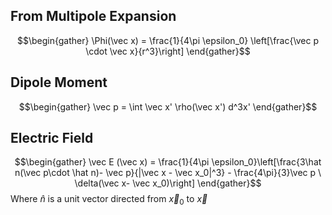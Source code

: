 ## From Multipole Expansion
$$\begin{gather} \Phi(\vec x) = \frac{1}{4\pi \epsilon_0} \left[\frac{\vec p \cdot \vec x}{r^3}\right] \end{gather}$$
## Dipole Moment 
$$\begin{gather} \vec p = \int \vec x' \rho(\vec x') d^3x' \end{gather}$$
## Electric Field
$$\begin{gather} \vec E (\vec x) = \frac{1}{4\pi \epsilon_0}\left[\frac{3\hat n(\vec p\cdot \hat n)- \vec p}{|\vec x - \vec x_0|^3} - \frac{4\pi}{3}\vec p \ \delta(\vec x- \vec x_0)\right] \end{gather}$$
Where $\hat n$ is a unit vector directed from $\vec x_0$ to $\vec x$ 